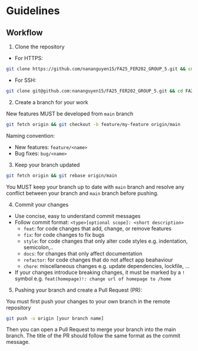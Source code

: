 # Guidelines

## Workflow

1. Clone the repository

- For HTTPS:

```bash
git clone https://github.com/nananguyen15/FA25_FER202_GROUP_5.git && cd FA25_FER202_GROUP_5
```

- For SSH:

```bash
git clone git@github.com:nananguyen15/FA25_FER202_GROUP_5.git && cd FA25_FER202_GROUP_5
```

2. Create a branch for your work

New features MUST be developed from `main` branch

```bash
git fetch origin && git checkout -b feature/my-feature origin/main
```

Naming convention:

- New features: `feature/<name>`
- Bug fixes: `bug/<name>`

3. Keep your branch updated

```bash
git fetch origin && git rebase origin/main
```

You MUST keep your branch up to date with `main` branch and resolve any
conflict between your branch and `main` branch before pushing.

4. Commit your changes

- Use concise, easy to understand commit messages
- Follow commit format: `<type>[optional scope]: <short description>`
  - `feat`: for code changes that add, change, or remove features
  - `fix`: for code changes to fix bugs
  - `style`: for code changes that only alter code styles e.g. indentation, semicolon,..
  - `docs`: for changes that only affect documentation
  - `refactor`: for code changes that do not affect app beahaviour
  - `chore`: miscellaneous changes e.g. update dependencies, lockfile, ...
- If your changes introduce breaking changes, it must be marked by a `!` symbol
  e.g. `feat(homepage)!: change url of homepage to /home`

5. Pushing your branch and create a Pull Request (PR):

You must first push your changes to your own branch in the remote repository

```bash
git push -u origin [your branch name]
```

Then you can open a Pull Request to merge your branch into the main branch.
The title of the PR should follow the same format as the commit message.
